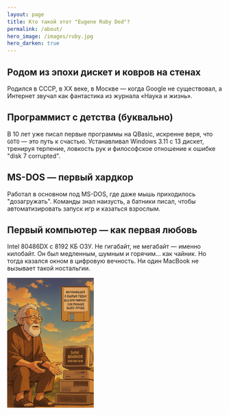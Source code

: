 ```yaml
---
layout: page
title: Кто такой этот "Eugene Ruby Ded"?
permalink: /about/
hero_image: /images/ruby.jpg
hero_darken: true
---
```


## **Родом из эпохи дискет и ковров на стенах**
Родился в СССР, в XX веке, в Москве — когда Google не существовал, а Интернет звучал как фантастика из журнала «Наука и жизнь».

## **Программист с детства (буквально)**
В 10 лет уже писал первые программы на QBasic, искренне веря, что `GOTO` — это путь к счастью. Устанавливал Windows 3.11 с 13 дискет, тренируя терпение, ловкость рук и философское отношение к ошибке "disk 7 corrupted".

## **MS-DOS — первый хардкор**
Работал в основном под MS-DOS, где даже мышь приходилось "дозагружать". Команды знал наизусть, а батники писал, чтобы автоматизировать запуск игр и казаться взрослым.

## **Первый компьютер — как первая любовь**
Intel 80486DX с 8192 КБ ОЗУ. Не гигабайт, не мегабайт — именно килобайт. Он был медленным, шумным и горячим... как чайник. Но тогда казался окном в цифровую вечность. Ни один MacBook не вызывает такой ностальгии.

<img alt="ded" src="/images/ded_486.jpg" width="40%"/>

